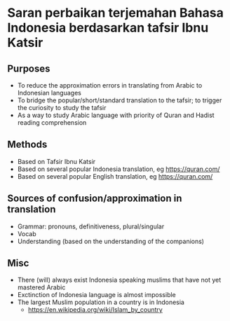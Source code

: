 # Saran perbaikan terjemahan Bahasa Indonesia berdasarkan tafsir Ibnu Katsir

## Purposes
* To reduce the approximation errors in translating from Arabic to Indonesian languages
* To bridge the popular/short/standard translation to the tafsir;
  to trigger the curiosity to study the tafsir
* As a way to study Arabic language with priority of Quran and Hadist reading comprehension

## Methods
* Based on Tafsir Ibnu Katsir
* Based on several popular Indonesia translation, eg https://quran.com/
* Based on several popular English translation, eg https://quran.com/

## Sources of confusion/approximation in translation
* Grammar: pronouns, definitiveness, plural/singular
* Vocab
* Understanding (based on the understanding of the companions)

## Misc
* There (will) always exist Indonesia speaking muslims that have not yet mastered Arabic
* Exctinction of Indonesia language is almost impossible
* The largest Muslim population in a country is in Indonesia
  * https://en.wikipedia.org/wiki/Islam_by_country
